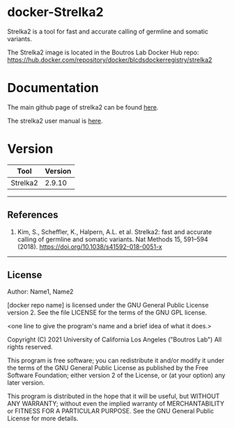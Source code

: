 # docker-Strelka2
Strelka2 is a tool for fast and accurate calling of germline and somatic variants. 

The Strelka2 image is located in the Boutros Lab Docker Hub repo: https://hub.docker.com/repository/docker/blcdsdockerregistry/strelka2

# Documentation
The main github page of strelka2 can be found [here](https://github.com/Illumina/strelka).

The strelka2 user manual is [here](https://github.com/Illumina/strelka/blob/master/docs/userGuide/README.md).

# Version
| Tool | Version |
|------|---------|
|Strelka2| 2.9.10|

---

## References

1. Kim, S., Scheffler, K., Halpern, A.L. et al. Strelka2: fast and accurate calling of germline and somatic variants. Nat Methods 15, 591–594 (2018). https://doi.org/10.1038/s41592-018-0051-x
---

## License

Author: Name1, Name2

[docker repo name] is licensed under the GNU General Public License version 2. See the file LICENSE for the terms of the GNU GPL license.

<one line to give the program's name and a brief idea of what it does.>

Copyright (C) 2021 University of California Los Angeles ("Boutros Lab") All rights reserved.

This program is free software; you can redistribute it and/or modify it under the terms of the GNU General Public License as published by the Free Software Foundation; either version 2 of the License, or (at your option) any later version.

This program is distributed in the hope that it will be useful, but WITHOUT ANY WARRANTY; without even the implied warranty of MERCHANTABILITY or FITNESS FOR A PARTICULAR PURPOSE. See the GNU General Public License for more details.
